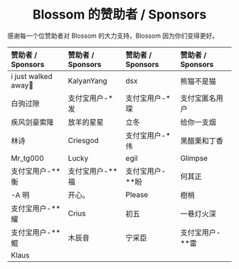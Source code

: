 <h1 align="center">Blossom 的赞助者 / Sponsors</h1>

感谢每一个位赞助者对 Blossom 的大力支持，Blossom 因为你们变得更好。

| 赞助者 / Sponsors    | 赞助者 / Sponsors | 赞助者 / Sponsors | 赞助者 / Sponsors |
| :------------------- | :---------------- | :---------------- | :---------------- |
| i just walked away🏃 | KalyanYang        | dsx               | 熊猫不是猫        |
| 白驹过隙             | 支付宝用户-\*发   | 支付宝用户-\*琛   | 支付宝匿名用户    |
| 疾风剑豪索隆         | 放羊的星星        | 立冬              | 给你一支烟        |
| 林诗                 | Criesgod          | 支付宝用户-\*伟   | 黑醋栗和丁香      |
| Mr_tg000             | Lucky             | egil              | Glimpse           |
| 支付宝用户-\*\*衡    | 支付宝用户-\*\*福 | 支付宝用户-\*\*盼 | 何其正            |
| -A 明                | 开心。            | Please            | 樹梢              |
| 支付宝用户-\*\*耀    | Crius             | 初五              | 一巷灯火深        |
| 支付宝用户-\*\*鲲    | 木辰音            | 宁采臣            | 支付宝用户-\*\*雷 |
| Klaus                |                   |                   |                   |
